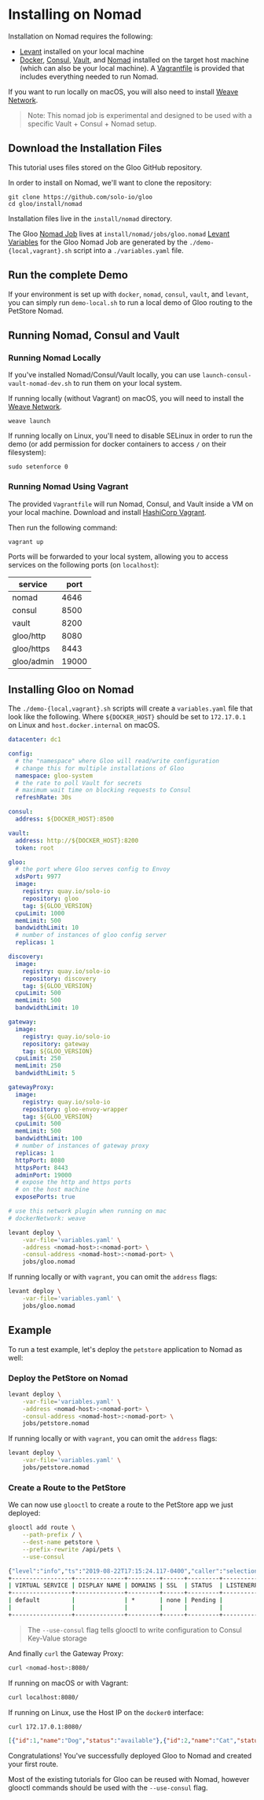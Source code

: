 # Installing on Nomad

Installation on Nomad requires the following:

- [Levant](https://github.com/jrasell/levant) installed on your local machine
- [Docker](https://github.com/jrasell/levant), [Consul](https://www.consul.io), [Vault](https://www.vaultproject.io), and [Nomad](https://www.nomadproject.io/) installed on the target host machine (which can also be your local machine). A [Vagrantfile](.Vagrantfile) is provided that includes everything needed to run Nomad.

If you want to run locally on macOS, you will also need to install [Weave Network](https://www.weave.works/docs/net/latest/install/installing-weave/).

> Note: This nomad job is experimental and designed to be used with a specific Vault + Consul + Nomad setup.

## Download the Installation Files

This tutorial uses files stored on the Gloo GitHub repository.

In order to install on Nomad, we'll want to clone the repository:

```shell
git clone https://github.com/solo-io/gloo
cd gloo/install/nomad
```

Installation files live in the `install/nomad` directory.

The Gloo [Nomad Job](https://www.nomadproject.io/docs/job-specification/index.html) lives at `install/nomad/jobs/gloo.nomad`
[Levant Variables](https://github.com/jrasell/levant) for the Gloo Nomad Job are generated by the `./demo-{local,vagrant}.sh` script into a `./variables.yaml` file.

## Run the complete Demo

If your environment is set up with `docker`, `nomad`, `consul`, `vault`, and `levant`, you can simply run
`demo-local.sh` to run a local demo of Gloo routing to the PetStore Nomad.

## Running Nomad, Consul and Vault

### Running Nomad Locally

If you've installed Nomad/Consul/Vault locally, you can use `launch-consul-vault-nomad-dev.sh` to run them on your local system.

If running locally (without Vagrant) on macOS, you will need to install the [Weave Network](https://www.weave.works/docs/net/latest/install/installing-weave/).

```shell
weave launch
```

If running locally on Linux, you'll need to disable SELinux in order to run the demo (or add permission for docker containers to access `/` on their filesystem):

```shell
sudo setenforce 0
```

### Running Nomad Using Vagrant

The provided `Vagrantfile` will run Nomad, Consul, and Vault inside a VM on your local machine. Download and install [HashiCorp Vagrant](https://www.vagrantup.com).

Then run the following command:

```bash
vagrant up
```

Ports will be forwarded to your local system, allowing you to access services on the following ports (on `localhost`):

| service    | port  |
| ---------- | ----- |
| nomad      | 4646  |
| consul     | 8500  |
| vault      | 8200  |
| gloo/http  | 8080  |
| gloo/https | 8443  |
| gloo/admin | 19000 |

## Installing Gloo on Nomad

The `./demo-{local,vagrant}.sh` scripts will create a `variables.yaml` file that look like the following. Where `${DOCKER_HOST}` should be set to `172.17.0.1` on Linux and `host.docker.internal` on macOS.

```yaml
datacenter: dc1

config:
  # the "namespace" where Gloo will read/write configuration
  # change this for multiple installations of Gloo
  namespace: gloo-system
  # the rate to poll Vault for secrets
  # maximum wait time on blocking requests to Consul
  refreshRate: 30s

consul:
  address: ${DOCKER_HOST}:8500

vault:
  address: http://${DOCKER_HOST}:8200
  token: root

gloo:
  # the port where Gloo serves config to Envoy
  xdsPort: 9977
  image:
    registry: quay.io/solo-io
    repository: gloo
    tag: ${GLOO_VERSION}
  cpuLimit: 1000
  memLimit: 500
  bandwidthLimit: 10
  # number of instances of gloo config server
  replicas: 1

discovery:
  image:
    registry: quay.io/solo-io
    repository: discovery
    tag: ${GLOO_VERSION}
  cpuLimit: 500
  memLimit: 500
  bandwidthLimit: 10

gateway:
  image:
    registry: quay.io/solo-io
    repository: gateway
    tag: ${GLOO_VERSION}
  cpuLimit: 250
  memLimit: 250
  bandwidthLimit: 5

gatewayProxy:
  image:
    registry: quay.io/solo-io
    repository: gloo-envoy-wrapper
    tag: ${GLOO_VERSION}
  cpuLimit: 500
  memLimit: 500
  bandwidthLimit: 100
  # number of instances of gateway proxy
  replicas: 1
  httpPort: 8080
  httpsPort: 8443
  adminPort: 19000
  # expose the http and https ports
  # on the host machine
  exposePorts: true

# use this network plugin when running on mac
# dockerNetwork: weave
```

```bash
levant deploy \
    -var-file='variables.yaml' \
    -address <nomad-host>:<nomad-port> \
    -consul-address <nomad-host>:<nomad-port> \
    jobs/gloo.nomad
```

If running locally or with `vagrant`, you can omit the `address` flags:

```bash
levant deploy \
    -var-file='variables.yaml' \
    jobs/gloo.nomad
```

## Example

To run a test example, let's deploy the `petstore` application to Nomad as well:

### Deploy the PetStore on Nomad

```bash
levant deploy \
    -var-file='variables.yaml' \
    -address <nomad-host>:<nomad-port> \
    -consul-address <nomad-host>:<nomad-port> \
    jobs/petstore.nomad
```

If running locally or with `vagrant`, you can omit the `address` flags:

```bash
levant deploy \
    -var-file='variables.yaml' \
    jobs/petstore.nomad
```

### Create a Route to the PetStore

We can now use `glooctl` to create a route to the PetStore app we just deployed:

```bash
glooctl add route \
    --path-prefix / \
    --dest-name petstore \
    --prefix-rewrite /api/pets \
    --use-consul
```

```bash
{"level":"info","ts":"2019-08-22T17:15:24.117-0400","caller":"selectionutils/virtual_service.go:100","msg":"Created new default virtual service","virtualService":"virtual_host:<domains:\"*\" > status:<> metadata:<name:\"default\" namespace:\"gloo-system\" > "}
+-----------------+--------------+---------+------+---------+-----------------+--------------------------------+
| VIRTUAL SERVICE | DISPLAY NAME | DOMAINS | SSL  | STATUS  | LISTENERPLUGINS |             ROUTES             |
+-----------------+--------------+---------+------+---------+-----------------+--------------------------------+
| default         |              | *       | none | Pending |                 | / -> gloo-system.petstore      |
|                 |              |         |      |         |                 | (upstream)                     |
+-----------------+--------------+---------+------+---------+-----------------+--------------------------------+
```

> The `--use-consul` flag tells glooctl to write configuration to Consul Key-Value storage

And finally `curl` the Gateway Proxy:

```bash
curl <nomad-host>:8080/
```

If running on macOS or with Vagrant:

```bash
curl localhost:8080/
```

If running on Linux, use the Host IP on the `docker0` interface:

```bash
curl 172.17.0.1:8080/
```

```json
[{"id":1,"name":"Dog","status":"available"},{"id":2,"name":"Cat","status":"pending"}]
```

Congratulations! You've successfully deployed Gloo to Nomad and created your first route.

Most of the existing tutorials for Gloo can be reused with Nomad, however glooctl commands should be
used with the `--use-consul` flag.

